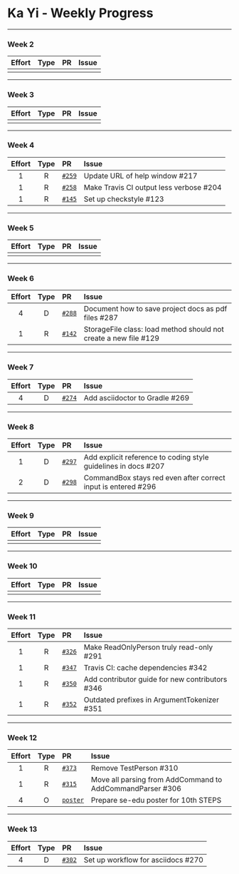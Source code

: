 # Ka Yi - Weekly Progress

---

### Week 2

Effort| Type | PR | Issue
:----:|:----:|:-----------|:------
 |  | | 

---

### Week 3

Effort| Type | PR | Issue
:----:|:----:|:-----------|:------
 |  |  | 

---

### Week 4

Effort| Type | PR | Issue
:----:|:----:|:-----------|:------
1 | R | [`#259`](https://github.com/se-edu/addressbook-level4/pull/259) | Update URL of help window #217
1 | R | [`#258`](https://github.com/se-edu/addressbook-level4/pull/258) | Make Travis CI output less verbose #204
1 | R | [`#145`](https://github.com/se-edu/addressbook-level2/pull/145) | Set up checkstyle #123

---

### Week 5

Effort| Type | PR | Issue
:----:|:----:|:-----------|:------
 |  |  |

---

### Week 6

Effort| Type | PR | Issue
:----:|:----:|:-----------|:------
4 | D | [`#288`](https://github.com/se-edu/addressbook-level4/pull/288) | Document how to save project docs as pdf files #287
1 | R | [`#142`](https://github.com/se-edu/addressbook-level2/pull/142) | StorageFile class: load method should not create a new file #129

---

### Week 7

Effort| Type | PR | Issue
:----:|:----:|:-----------|:------
4 | D | [`#274`](https://github.com/se-edu/addressbook-level4/pull/274) | Add asciidoctor to Gradle #269

---

### Week 8

Effort| Type | PR | Issue
:----:|:----:|:-----------|:------
1 | D | [`#297`](https://github.com/se-edu/addressbook-level4/pull/297) | Add explicit reference to coding style guidelines in docs #207
2 | D | [`#298`](https://github.com/se-edu/addressbook-level4/pull/298) | CommandBox stays red even after correct input is entered #296

---

### Week 9

Effort| Type | PR | Issue
:----:|:----:|:-----------|:------
 |  |  |

---

### Week 10

Effort| Type | PR | Issue
:----:|:----:|:-----------|:------
 |  |  |

---

### Week 11

Effort| Type | PR | Issue
:----:|:----:|:-----------|:------
1 | R | [`#326`](https://github.com/se-edu/addressbook-level4/pull/326) | Make ReadOnlyPerson truly read-only #291
1 | R | [`#347`](https://github.com/se-edu/addressbook-level4/pull/347) | Travis CI: cache dependencies #342
1 | R | [`#350`](https://github.com/se-edu/addressbook-level4/pull/350) | Add contributor guide for new contributors #346
1 | R | [`#352`](https://github.com/se-edu/addressbook-level4/pull/352) | Outdated prefixes in ArgumentTokenizer #351

---

### Week 12

Effort| Type | PR | Issue
:----:|:----:|:-----------|:------
1 | R | [`#373`](https://github.com/se-edu/addressbook-level4/pull/373) | Remove TestPerson #310
1 | R | [`#315`](https://github.com/se-edu/addressbook-level4/pull/315) | Move all parsing from AddCommand to AddCommandParser #306
4 | O | [`poster`](https://raw.githubusercontent.com/kychua/kychua.github.io/master/files/STEPS_poster.png) | Prepare se-edu poster for 10th STEPS

---

### Week 13

Effort| Type | PR | Issue
:----:|:----:|:-----------|:------
4 | D | [`#302`](https://github.com/se-edu/addressbook-level4/pull/302) | Set up workflow for asciidocs #270

